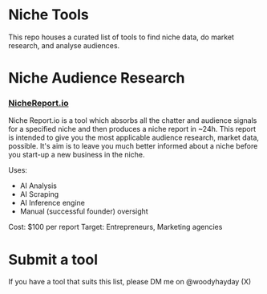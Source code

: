 # Niche Tools
This repo houses a curated list of tools to find niche data, do market research, and analyse audiences. 

# Niche Audience Research

### [NicheReport.io](https://nichereport.io)
Niche Report.io is a tool which absorbs all the chatter and audience signals for a specified niche and then produces a niche report in ~24h. This report is intended to give you the most applicable audience research, market data, possible. It's aim is to leave you much better informed about a niche before you start-up a new business in the niche.

Uses:
- AI Analysis
- AI Scraping
- AI Inference engine
- Manual (successful founder) oversight

Cost: $100 per report
Target: Entrepreneurs, Marketing agencies

# Submit a tool

If you have a tool that suits this list, please DM me on @woodyhayday (X)
